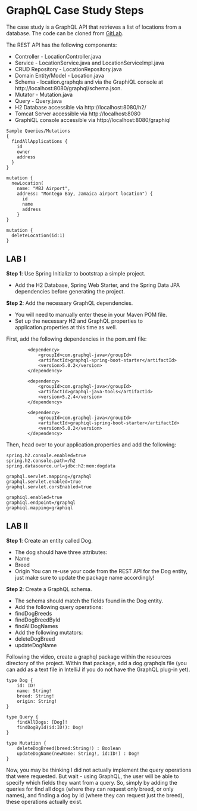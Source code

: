 # GraphQL Case Study Steps

The case study is a GraphQL API that retrieves a list of locations from a database. The code can be cloned from [GitLab](https://gitlab.com/videolearning/udacity-java/tree/master/Lesson3-graphql).

The REST API has the following components:

* Controller - LocationController.java
* Service - LocationService.java and LocationServiceImpl.java
* CRUD Repository - LocationRepository.java
* Domain Entity/Model - Location.java
* Schema - location.graphqls and via the GraphiQL console at http://localhost:8080/graphql/schema.json.
* Mutator - Mutation.java
* Query - Query.java
* H2 Database accessible via http://localhost:8080/h2/
* Tomcat Server accessible via http://localhost:8080
* GraphiQL console accessible via http://localhost:8080/graphiql

```
Sample Queries/Mutations
{
  findAllApplications {
    id
    owner
    address
  }
}

mutation {
  newLocation(
    name: "MBJ Airport",
    address: "Montego Bay, Jamaica airport location") {
      id 
      name
      address
    }
}

mutation {
  deleteLocation(id:1)
}

```

## LAB I
__Step 1__: Use Spring Initializr to bootstrap a simple project.
* Add the H2 Database, Spring Web Starter, and the Spring Data JPA dependencies before generating the project.

__Step 2__: Add the necessary GraphQL dependencies.
* You will need to manually enter these in your Maven POM file.
* Set up the necessary H2 and GraphQL properties to application.properties at this time as well.
  
First, add the following dependencies in the pom.xml file:
```
		<dependency>
			<groupId>com.graphql-java</groupId>
			<artifactId>graphql-spring-boot-starter</artifactId>
			<version>5.0.2</version>
		</dependency>

		<dependency>
			<groupId>com.graphql-java</groupId>
			<artifactId>graphql-java-tools</artifactId>
			<version>5.2.4</version>
		</dependency>

		<dependency>
			<groupId>com.graphql-java</groupId>
			<artifactId>graphiql-spring-boot-starter</artifactId>
			<version>5.0.2</version>
		</dependency>
```
Then, head over to your application.properties and add the following:
```
spring.h2.console.enabled=true
spring.h2.console.path=/h2
spring.datasource.url=jdbc:h2:mem:dogdata

graphql.servlet.mapping=/graphql
graphql.servlet.enabled=true
graphql.servlet.corsEnabled=true

graphiql.enabled=true
graphiql.endpoint=/graphql
graphiql.mapping=graphiql
```

## LAB II
__Step 1__: Create an entity called Dog.
* The dog should have three attributes:
 * Name
 * Breed
 * Origin
You can re-use your code from the REST API for the Dog entity, just make sure to update the package name accordingly!

__Step 2__: Create a GraphQL schema.
* The schema should match the fields found in the Dog entity.
* Add the following query operations:
 * findDogBreeds
 * findDogBreedById
 * findAllDogNames
* Add the following mutators:
 * deleteDogBreed
 * updateDogName

Following the video, create a graphql package within the resources directory of the project. Within that package, add a dog.graphqls file (you can add as a text file in IntelliJ if you do not have the GraphQL plug-in yet).
```
type Dog {
    id: ID!
    name: String!
    breed: String!
    origin: String!
}

type Query {
    findAllDogs: [Dog]!
    findDogById(id:ID!): Dog!
}

type Mutation {
    deleteDogBreed(breed:String!) : Boolean
    updateDogName(newName: String!, id:ID!) : Dog!
}
```
Now, you may be thinking I did not actually implement the query operations that were requested. But wait - using GraphQL, the user will be able to specify which fields they want from a query. So, simply by adding the queries for find all dogs (where they can request only breed, or only names), and finding a dog by id (where they can request just the breed), these operations actually exist.
